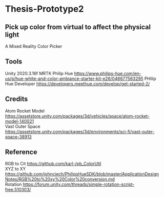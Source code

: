 # Thesis-Prototype2


## Pick up color from virtual to affect the physical light
A Mixed Reality Color Picker

## Tools
Unity 2020.3.16f
MRTK
Philip Hue https://www.philips-hue.com/en-us/p/hue-white-and-color-ambiance-starter-kit-e26/046677563295
PHilip Hue Developer https://developers.meethue.com/develop/get-started-2/

## Credits
Atom Rocket Model https://assetstore.unity.com/packages/3d/vehicles/space/atom-rocket-model-140021 \
Vast Outer Space https://assetstore.unity.com/packages/3d/environments/sci-fi/vast-outer-space-38913

## Reference
RGB to Cit https://github.com/karl-/pb_ColorUtil \
XYZ to XY https://github.com/johnciech/PhilipsHueSDK/blob/master/ApplicationDesignNotes/RGB%20to%20xy%20Color%20conversion.md \
Rotation https://forum.unity.com/threads/simple-rotation-script-free.510303/
